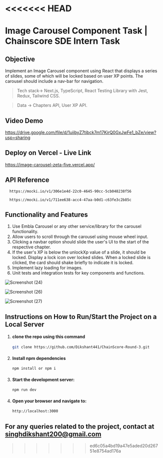 <<<<<<< HEAD
=======
# Image Carousel Component Task | Chainscore SDE Intern Task

## Objective

Implement an Image Carousel component using React that displays a series of slides, some of which will be locked based on user XP points. The carousel should include a nav-bar for navigation.

> Tech stack-> Next.js, TypeScript, React Testing Library with Jest, Redux, Tailwind CSS.

> Data -> Chapters API, User XP API.

## Video Demo
  https://drive.google.com/file/d/1uiibyZ7tibck7m17KirQ0GxJwFe1_bZe/view?usp=sharing

## Deploy on Vercel - Live Link
  https://image-carousel-zeta-five.vercel.app/
## API Reference

```
  https://mocki.io/v1/306e1e4d-22c0-4645-90cc-5cb048238f56
```
```
  https://mocki.io/v1/711ee638-acc4-47aa-b0d1-c63fe3c2b85c
```
## Functionality and Features
1. Use Embla Carousel or any other service/library for the carousel functionality.
2. Allow users to scroll through the carousel using mouse wheel input.
3. Clicking a navbar option should slide the user's UI to the start of the respective chapter.
4. If the user's XP is below the unlockXp value of a slide, it should be locked.
Display a lock icon over locked slides.
When a locked slide is clicked, the card should shake briefly to indicate it is locked.
5. Implement lazy loading for images.
6. Unit tests and integration tests for key components and functions.


![Screenshot (24)](https://github.com/user-attachments/assets/c1b6cf7b-2d48-43e0-83cd-8cc36e82c69b)

![Screenshot (26)](https://github.com/user-attachments/assets/55b6d1d0-47cb-43d7-9cb8-80ed3631e12f)

![Screenshot (27)](https://github.com/user-attachments/assets/fb48ffc0-7dc4-4096-8a44-3a93bc56693e)




## Instructions on How to Run/Start the Project on a Local Server
1. #### clone the repo using this command
    ```bash
    git clone https://github.com/Dikshant441/ChainScore-Round-3.git
    ```
2. #### Install npm dependencies
    ```bash
    npm install or npm i
    ```
3. #### Start the development server:
    ```bash
    npm run dev
    ```
4. #### Open your browser and navigate to:
     ```bash
    http://localhost:3000
    ```
## For any queries related to the project, contact at singhdikshant200@gmail.com
>>>>>>> ed6c05a4bd19a47e5aded20d26751e8754ad176a
